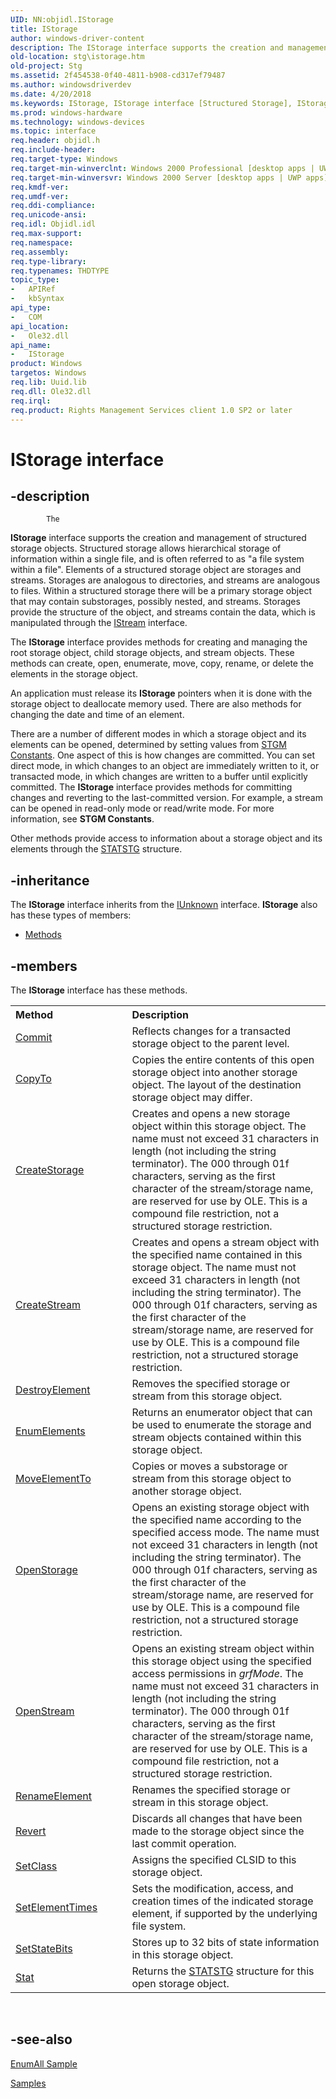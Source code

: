 ```yaml
---
UID: NN:objidl.IStorage
title: IStorage
author: windows-driver-content
description: The IStorage interface supports the creation and management of structured storage objects.
old-location: stg\istorage.htm
old-project: Stg
ms.assetid: 2f454538-0f40-4811-b908-cd317ef79487
ms.author: windowsdriverdev
ms.date: 4/20/2018
ms.keywords: IStorage, IStorage interface [Structured Storage], IStorage interface [Structured Storage],described, _stg_istorage, objidl/IStorage, stg.istorage
ms.prod: windows-hardware
ms.technology: windows-devices
ms.topic: interface
req.header: objidl.h
req.include-header: 
req.target-type: Windows
req.target-min-winverclnt: Windows 2000 Professional [desktop apps | UWP apps]
req.target-min-winversvr: Windows 2000 Server [desktop apps | UWP apps]
req.kmdf-ver: 
req.umdf-ver: 
req.ddi-compliance: 
req.unicode-ansi: 
req.idl: Objidl.idl
req.max-support: 
req.namespace: 
req.assembly: 
req.type-library: 
req.typenames: THDTYPE
topic_type:
-	APIRef
-	kbSyntax
api_type:
-	COM
api_location:
-	Ole32.dll
api_name:
-	IStorage
product: Windows
targetos: Windows
req.lib: Uuid.lib
req.dll: Ole32.dll
req.irql: 
req.product: Rights Management Services client 1.0 SP2 or later
---
```


# IStorage interface


## -description



			The 
<b>IStorage</b> interface supports the creation and management of structured storage objects. Structured storage allows hierarchical storage of information within a single file, and is often referred to as "a file system within a file". Elements of a structured storage object are storages and streams. Storages are analogous to directories, and streams are analogous to files. Within a structured storage there will be a primary storage object that may contain substorages, possibly nested, and streams. Storages provide the structure of the object, and streams contain the data, which is manipulated through the 
<a href="https://msdn.microsoft.com/c6f60e37-eadc-46a1-94f6-cacc23613531">IStream</a> interface.

The 
<b>IStorage</b> interface provides methods for creating and managing the root storage object, child storage objects, and stream objects. These methods can create, open, enumerate, move, copy, rename, or delete the elements in the storage object.

An application must release its 
<b>IStorage</b> pointers when it is done with the storage object to deallocate memory used. There are also methods for changing the date and time of an element.

There are a number of different modes in which a storage object and its elements can be opened, determined by setting values from <a href="https://msdn.microsoft.com/15a35da9-332a-46e1-9190-500c95e26f59">STGM Constants</a>. One aspect of this is how changes are committed. You can set direct mode, in which changes to an object are immediately written to it, or transacted mode, in which changes are written to a buffer until explicitly committed. The 
<b>IStorage</b> interface provides methods for committing changes and reverting to the last-committed version. For example, a stream can be opened in read-only mode or read/write mode. For more information, see <b>STGM Constants</b>.

Other methods provide access to information about a storage object and its elements through the 
<a href="https://msdn.microsoft.com/54e1df08-de8f-430a-bf76-e66594df4839">STATSTG</a> structure.


## -inheritance

The <b xmlns:loc="http://microsoft.com/wdcml/l10n">IStorage</b> interface inherits from the <a href="https://msdn.microsoft.com/33f1d79a-33fc-4ce5-a372-e08bda378332">IUnknown</a> interface. <b>IStorage</b> also has these types of members:
<ul>
<li><a href="https://docs.microsoft.com/">Methods</a></li>
</ul>

## -members

The <b>IStorage</b> interface has these methods.
<table class="members" id="memberListMethods">
<tr>
<th align="left" width="37%">Method</th>
<th align="left" width="63%">Description</th>
</tr>
<tr data="declared;">
<td align="left" width="37%">
<a href="https://msdn.microsoft.com/library/windows/hardware/hh439717">Commit</a>
</td>
<td align="left" width="63%">
Reflects changes for a transacted storage object to the parent level.

</td>
</tr>
<tr data="declared;">
<td align="left" width="37%">
<a href="https://msdn.microsoft.com/8b25b32b-f739-406a-96e8-dba687c7f055">CopyTo</a>
</td>
<td align="left" width="63%">
Copies the entire contents of this open storage object into another storage object. The layout of the destination storage object may differ.

</td>
</tr>
<tr data="declared;">
<td align="left" width="37%">
<a href="https://msdn.microsoft.com/8c74cacf-8d3c-4d57-b1e9-dc5e4f281717">CreateStorage</a>
</td>
<td align="left" width="63%">
Creates and opens a new storage object within this storage object. The name must not exceed 31 characters in length (not including the string terminator). The 000 through 01f characters, serving as the first character of the stream/storage name, are reserved for use by OLE. This is a compound file restriction, not a structured storage restriction.

</td>
</tr>
<tr data="declared;">
<td align="left" width="37%">
<a href="https://msdn.microsoft.com/168f5ac9-8a72-4356-82a4-de3a7ec72c05">CreateStream</a>
</td>
<td align="left" width="63%">
Creates and opens a stream object with the specified name contained in this storage object. The name must not exceed 31 characters in length (not including the string terminator). The 000 through 01f characters, serving as the first character of the stream/storage name, are reserved for use by OLE. This is a compound file restriction, not a structured storage restriction.

</td>
</tr>
<tr data="declared;">
<td align="left" width="37%">
<a href="https://msdn.microsoft.com/70ad7f8c-15ea-42f1-ac18-006bc6ad5e81">DestroyElement</a>
</td>
<td align="left" width="63%">
Removes the specified storage or stream from this storage object.

</td>
</tr>
<tr data="declared;">
<td align="left" width="37%">
<a href="https://msdn.microsoft.com/29ca157e-40e2-4e9a-95fb-a31bb45570f2">EnumElements</a>
</td>
<td align="left" width="63%">
Returns an enumerator object that can be used to enumerate the storage and stream objects contained within this storage object.

</td>
</tr>
<tr data="declared;">
<td align="left" width="37%">
<a href="https://msdn.microsoft.com/d9d33c64-edac-480f-b295-b2a06e51af2e">MoveElementTo</a>
</td>
<td align="left" width="63%">
Copies or moves a substorage or stream from this storage object to another storage object.

</td>
</tr>
<tr data="declared;">
<td align="left" width="37%">
<a href="https://msdn.microsoft.com/f1f0564e-0ecd-4b73-8863-9d6b6746fd02">OpenStorage</a>
</td>
<td align="left" width="63%">
Opens an existing storage object with the specified name according to the specified access mode. The name must not exceed 31 characters in length (not including the string terminator). The 000 through 01f characters, serving as the first character of the stream/storage name, are reserved for use by OLE. This is a compound file restriction, not a structured storage restriction.

</td>
</tr>
<tr data="declared;">
<td align="left" width="37%">
<a href="https://msdn.microsoft.com/f7bd1f26-e9a3-415d-8cd3-dc34f7ad8feb">OpenStream</a>
</td>
<td align="left" width="63%">
Opens an existing stream object within this storage object using the specified access permissions in <i>grfMode</i>. The name must not exceed 31 characters in length (not including the string terminator). The 000 through 01f characters, serving as the first character of the stream/storage name, are reserved for use by OLE. This is a compound file restriction, not a structured storage restriction.

</td>
</tr>
<tr data="declared;">
<td align="left" width="37%">
<a href="https://msdn.microsoft.com/9d88b2e0-8b68-4607-8f96-5e36e831c283">RenameElement</a>
</td>
<td align="left" width="63%">
Renames the specified storage or stream in this storage object.

</td>
</tr>
<tr data="declared;">
<td align="left" width="37%">
<a href="https://msdn.microsoft.com/d1b7626e-bad1-47b5-8bcd-3da3b05c53c4">Revert</a>
</td>
<td align="left" width="63%">
Discards all changes that have been made to the storage object since the last commit operation.

</td>
</tr>
<tr data="declared;">
<td align="left" width="37%">
<a href="https://msdn.microsoft.com/02ab2708-fc8b-4941-939a-a819cf823108">SetClass</a>
</td>
<td align="left" width="63%">
Assigns the specified CLSID to this storage object.

</td>
</tr>
<tr data="declared;">
<td align="left" width="37%">
<a href="https://msdn.microsoft.com/f6a1fba4-0444-4de3-a838-2d339878fe24">SetElementTimes</a>
</td>
<td align="left" width="63%">
Sets the modification, access, and creation times of the indicated storage element, if supported by the underlying file system.

</td>
</tr>
<tr data="declared;">
<td align="left" width="37%">
<a href="https://msdn.microsoft.com/52606df8-10ea-40e7-bb61-c86c7b7262d2">SetStateBits</a>
</td>
<td align="left" width="63%">
Stores up to 32 bits of state information in this storage object.

</td>
</tr>
<tr data="declared;">
<td align="left" width="37%">
<a href="https://msdn.microsoft.com/87478fa8-1b5f-44ed-bffc-e139c7f44a12">Stat</a>
</td>
<td align="left" width="63%">
Returns the 
<a href="https://msdn.microsoft.com/54e1df08-de8f-430a-bf76-e66594df4839">STATSTG</a> structure for this open storage object.

</td>
</tr>
</table> 


## -see-also




<a href="https://msdn.microsoft.com/40dd62b8-f76a-4cd8-9a9f-6ac344389b6c">EnumAll Sample</a>



<a href="https://msdn.microsoft.com/0c48da47-b718-48fe-8ad0-39686bb83283">Samples</a>
 

 

